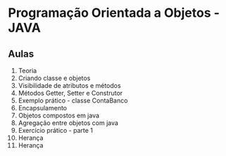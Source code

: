# Programação Orientada a Objetos - JAVA

## Aulas
1. Teoria
2. Criando classe e objetos
3. Visibilidade de atributos e métodos
4. Métodos Getter, Setter e Construtor
5. Exemplo prático - classe ContaBanco
6. Encapsulamento
7. Objetos compostos em java
8. Agregação entre objetos com java
9. Exercício prático - parte 1
10. Herança
11. Herança
